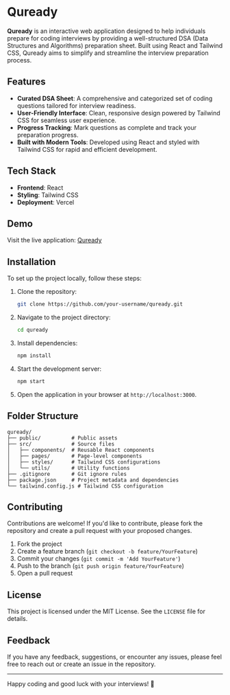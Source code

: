# Quready

**Quready** is an interactive web application designed to help individuals prepare for coding interviews by providing a well-structured DSA (Data Structures and Algorithms) preparation sheet. Built using React and Tailwind CSS, Quready aims to simplify and streamline the interview preparation process.

## Features

- **Curated DSA Sheet**: A comprehensive and categorized set of coding questions tailored for interview readiness.
- **User-Friendly Interface**: Clean, responsive design powered by Tailwind CSS for seamless user experience.
- **Progress Tracking**: Mark questions as complete and track your preparation progress.
- **Built with Modern Tools**: Developed using React and styled with Tailwind CSS for rapid and efficient development.

## Tech Stack

- **Frontend**: React
- **Styling**: Tailwind CSS
- **Deployment**: Vercel

## Demo

Visit the live application: [Quready](https://quready.vercel.app/)

## Installation

To set up the project locally, follow these steps:

1. Clone the repository:

   ```bash
   git clone https://github.com/your-username/quready.git
   ```

2. Navigate to the project directory:

   ```bash
   cd quready
   ```

3. Install dependencies:

   ```bash
   npm install
   ```

4. Start the development server:

   ```bash
   npm start
   ```

5. Open the application in your browser at `http://localhost:3000`.

## Folder Structure

```
quready/
├── public/          # Public assets
├── src/             # Source files
│   ├── components/  # Reusable React components
│   ├── pages/       # Page-level components
│   ├── styles/      # Tailwind CSS configurations
│   └── utils/       # Utility functions
├── .gitignore       # Git ignore rules
├── package.json     # Project metadata and dependencies
└── tailwind.config.js # Tailwind CSS configuration
```

## Contributing

Contributions are welcome! If you'd like to contribute, please fork the repository and create a pull request with your proposed changes.

1. Fork the project
2. Create a feature branch (`git checkout -b feature/YourFeature`)
3. Commit your changes (`git commit -m 'Add YourFeature'`)
4. Push to the branch (`git push origin feature/YourFeature`)
5. Open a pull request

## License

This project is licensed under the MIT License. See the `LICENSE` file for details.

## Feedback

If you have any feedback, suggestions, or encounter any issues, please feel free to reach out or create an issue in the repository.

---

Happy coding and good luck with your interviews! 🚀
